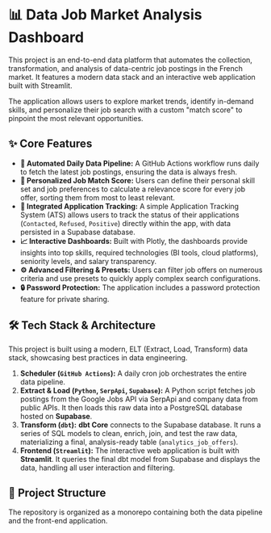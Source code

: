 # 📊 Data Job Market Analysis Dashboard

This project is an end-to-end data platform that automates the collection, transformation, and analysis of data-centric job postings in the French market. It features a modern data stack and an interactive web application built with Streamlit.

The application allows users to explore market trends, identify in-demand skills, and personalize their job search with a custom "match score" to pinpoint the most relevant opportunities.

## ✨ Core Features

* **🤖 Automated Daily Data Pipeline:** A GitHub Actions workflow runs daily to fetch the latest job postings, ensuring the data is always fresh.
* **🎯 Personalized Job Match Score:** Users can define their personal skill set and job preferences to calculate a relevance score for every job offer, sorting them from most to least relevant.
* **📝 Integrated Application Tracking:** A simple Application Tracking System (ATS) allows users to track the status of their applications (`Contacted`, `Refused`, `Positive`) directly within the app, with data persisted in a Supabase database.
* **📈 Interactive Dashboards:** Built with Plotly, the dashboards provide insights into top skills, required technologies (BI tools, cloud platforms), seniority levels, and salary transparency.
* **⚙️ Advanced Filtering & Presets:** Users can filter job offers on numerous criteria and use presets to quickly apply complex search configurations.
* **🔒 Password Protection:** The application includes a password protection feature for private sharing.

## 🛠️ Tech Stack & Architecture

This project is built using a modern, ELT (Extract, Load, Transform) data stack, showcasing best practices in data engineering.

1.  **Scheduler (`GitHub Actions`):** A daily cron job orchestrates the entire data pipeline.
2.  **Extract & Load (`Python`, `SerpApi`, `Supabase`):** A Python script fetches job postings from the Google Jobs API via SerpApi and company data from public APIs. It then loads this raw data into a PostgreSQL database hosted on **Supabase**.
3.  **Transform (`dbt`):** **dbt Core** connects to the Supabase database. It runs a series of SQL models to clean, enrich, join, and test the raw data, materializing a final, analysis-ready table (`analytics_job_offers`).
4.  **Frontend (`Streamlit`):** The interactive web application is built with **Streamlit**. It queries the final dbt model from Supabase and displays the data, handling all user interaction and filtering.

## 📁 Project Structure

The repository is organized as a monorepo containing both the data pipeline and the front-end application.